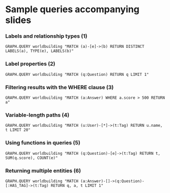 # Sample queries accompanying slides

### Labels and relationship types (1)
`GRAPH.QUERY worldbuilding "MATCH (a)-[e]->(b) RETURN DISTINCT LABELS(a), TYPE(e), LABELS(b)"`

### Label properties (2)
`GRAPH.QUERY worldbuilding "MATCH (q:Question) RETURN q LIMIT 1"`

### Filtering results with the WHERE clause (3)
`GRAPH.QUERY worldbuilding "MATCH (a:Answer) WHERE a.score > 500 RETURN a"`

### Variable-length paths (4)
`GRAPH.QUERY worldbuilding "MATCH (u:User)-[*]->(t:Tag) RETURN u.name, t LIMIT 20"`

### Using functions in queries (5)
`GRAPH.QUERY worldbuilding "MATCH (q:Question)-[e]->(t:Tag) RETURN t, SUM(q.score), COUNT(e)"`

### Returning multiple entities (6)
`GRAPH.QUERY worldbuilding "MATCH (a:Answer)-[]->(q:Question)-[:HAS_TAG]->(t:Tag) RETURN q, a, t LIMIT 1"`